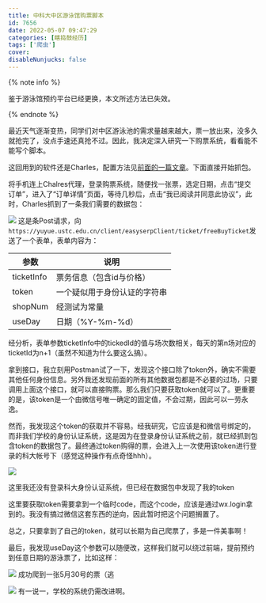 ```yaml
---
title: 中科大中区游泳馆购票脚本
id: 7656
date: 2022-05-07 09:47:29
categories: [瞎捣鼓经历]
tags: ['爬虫']
cover:
disableNunjucks: false
---
```


{% note info %}

鉴于游泳馆预约平台已经更换，本文所述方法已失效。

{% endnote %}


最近天气逐渐变热，同学们对中区游泳池的需求量越来越大，票一放出来，没多久就抢完了，没点手速还真抢不过。因此，我决定深入研究一下购票系统，看看能不能写个脚本。

这回用到的软件还是Charles，配置方法见[前面的一篇文章](/blog/6435/)。下面直接开始抓包。


将手机连上Chalres代理，登录购票系统，随便找一张票，选定日期，点击“提交订单”，进入了“订单详情”页面，等待几秒后，点击“我已阅读并同意此协议”，此时，Charles抓到了一条我们需要的数据包：

![](https://blogfiles.oss.fyz666.xyz/png/3813358a-5c4f-4063-9c69-6761e9649844.png)
这是条Post请求，向`https://yuyue.ustc.edu.cn/client/easyserpClient/ticket/freeBuyTicket`发送了一个表单，表单内容为：


| 参数 | 说明 |
| --- | --- |
| ticketInfo | 票务信息（包含id与价格） |
| token | 一个疑似用于身份认证的字符串 |
| shopNum | 经测试为常量 |
| useDay | 日期（%Y-%m-%d） |

经分析，表单参数ticketInfo中的tickedId的值与场次数相关，每天的第n场对应的ticketId为n+1（虽然不知道为什么要这么搞）。


拿到接口，我立刻用Postman试了一下，发现这个接口除了token外，确实不需要其他任何身份信息。另外我还发现前面的所有其他数据包都是不必要的过场，只要调用上面这个接口，就可以直接购票。那么我们只要获取token就可以了。更重要的是，该token是一个由微信号唯一确定的固定值，不会过期，因此可以一劳永逸。


然而，我发现这个token的获取并不容易。经我研究，它应该是和微信号绑定的，而非我们学校的身份认证系统，这是因为在登录身份认证系统之前，就已经抓到包含token的数据包了。最终通过token购得的票，会进入上一次使用该token进行登录的科大帐号下（感觉这种操作有点奇怪hhh）。

![](https://blogfiles.oss.fyz666.xyz/png/2290eb7e-d7ae-4135-bb7f-6a438a4713a5.png)

这里我还没有登录科大身份认证系统，但已经在数据包中发现了我的token


这里要获取token需要拿到一个临时code，而这个code，应该是通过wx.login拿到的。我没有搞过微信这套东西的逆向，因此暂时把这个问题搁置了。


总之，只要拿到了自己的token，就可以长期为自己爬票了，多是一件美事啊！


最后，我发现useDay这个参数可以随便改，这样我们就可以绕过前端，提前预约到任意日期的游泳票了，比如这样：

![](https://blogfiles.oss.fyz666.xyz/png/518b4bfe-95bc-46b9-9fc9-d8f66c54d01a.png)
成功爬到一张5月30号的票（逃

![](https://blogfiles.oss.fyz666.xyz/png/600fec8a-58bb-4284-9296-affc303f617c.png)
有一说一，学校的系统仍需改进啊。
